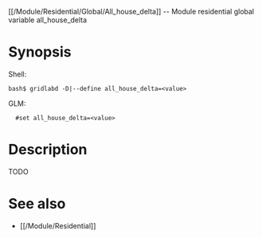 [[/Module/Residential/Global/All_house_delta]] -- Module residential global variable all_house_delta

# Synopsis
Shell:
~~~
bash$ gridlabd -D|--define all_house_delta=<value>
~~~
GLM:
~~~
  #set all_house_delta=<value>
~~~

# Description

TODO

# See also
* [[/Module/Residential]]
